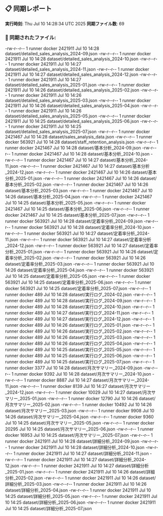 ## 📋 同期レポート
**実行時刻**: Thu Jul 10 14:28:34 UTC 2025
**同期ファイル数**: 69

### 📄 同期されたファイル:
-rw-r--r-- 1 runner docker 2421911 Jul 10 14:28 dataset/detailed_sales_analysis_2024-09.json
-rw-r--r-- 1 runner docker 2421911 Jul 10 14:28 dataset/detailed_sales_analysis_2024-10.json
-rw-r--r-- 1 runner docker 2421911 Jul 10 14:27 dataset/detailed_sales_analysis_2024-11.json
-rw-r--r-- 1 runner docker 2421911 Jul 10 14:27 dataset/detailed_sales_analysis_2024-12.json
-rw-r--r-- 1 runner docker 2421911 Jul 10 14:27 dataset/detailed_sales_analysis_2025-01.json
-rw-r--r-- 1 runner docker 2421911 Jul 10 14:26 dataset/detailed_sales_analysis_2025-02.json
-rw-r--r-- 1 runner docker 2421911 Jul 10 14:26 dataset/detailed_sales_analysis_2025-03.json
-rw-r--r-- 1 runner docker 2421911 Jul 10 14:26 dataset/detailed_sales_analysis_2025-04.json
-rw-r--r-- 1 runner docker 2421911 Jul 10 14:26 dataset/detailed_sales_analysis_2025-05.json
-rw-r--r-- 1 runner docker 2421911 Jul 10 14:25 dataset/detailed_sales_analysis_2025-06.json
-rw-r--r-- 1 runner docker 2421911 Jul 10 14:25 dataset/detailed_sales_analysis_2025-07.json
-rw-r--r-- 1 runner docker 2421467 Jul 10 14:28 dataset/sales_analysis_data.json
-rw-r--r-- 1 runner docker  563921 Jul 10 14:28 dataset/staff_retention_analysis.json
-rw-r--r-- 1 runner docker 2421467 Jul 10 14:28 dataset/基本分析_2024-09.json
-rw-r--r-- 1 runner docker 2421467 Jul 10 14:28 dataset/基本分析_2024-10.json
-rw-r--r-- 1 runner docker 2421467 Jul 10 14:27 dataset/基本分析_2024-11.json
-rw-r--r-- 1 runner docker 2421467 Jul 10 14:27 dataset/基本分析_2024-12.json
-rw-r--r-- 1 runner docker 2421467 Jul 10 14:26 dataset/基本分析_2025-01.json
-rw-r--r-- 1 runner docker 2421467 Jul 10 14:26 dataset/基本分析_2025-02.json
-rw-r--r-- 1 runner docker 2421467 Jul 10 14:26 dataset/基本分析_2025-03.json
-rw-r--r-- 1 runner docker 2421467 Jul 10 14:26 dataset/基本分析_2025-04.json
-rw-r--r-- 1 runner docker 2421467 Jul 10 14:25 dataset/基本分析_2025-05.json
-rw-r--r-- 1 runner docker 2421467 Jul 10 14:25 dataset/基本分析_2025-06.json
-rw-r--r-- 1 runner docker 2421467 Jul 10 14:25 dataset/基本分析_2025-07.json
-rw-r--r-- 1 runner docker  563921 Jul 10 14:28 dataset/定着率分析_2024-09.json
-rw-r--r-- 1 runner docker  563921 Jul 10 14:28 dataset/定着率分析_2024-10.json
-rw-r--r-- 1 runner docker  563921 Jul 10 14:27 dataset/定着率分析_2024-11.json
-rw-r--r-- 1 runner docker  563921 Jul 10 14:27 dataset/定着率分析_2024-12.json
-rw-r--r-- 1 runner docker  563921 Jul 10 14:27 dataset/定着率分析_2025-01.json
-rw-r--r-- 1 runner docker  563921 Jul 10 14:26 dataset/定着率分析_2025-02.json
-rw-r--r-- 1 runner docker  563921 Jul 10 14:26 dataset/定着率分析_2025-03.json
-rw-r--r-- 1 runner docker  563921 Jul 10 14:26 dataset/定着率分析_2025-04.json
-rw-r--r-- 1 runner docker  563921 Jul 10 14:25 dataset/定着率分析_2025-05.json
-rw-r--r-- 1 runner docker  563921 Jul 10 14:25 dataset/定着率分析_2025-06.json
-rw-r--r-- 1 runner docker  563921 Jul 10 14:25 dataset/定着率分析_2025-07.json
-rw-r--r-- 1 runner docker     489 Jul 10 14:28 dataset/実行ログ_2024-02.json
-rw-r--r-- 1 runner docker     489 Jul 10 14:28 dataset/実行ログ_2024-09.json
-rw-r--r-- 1 runner docker     489 Jul 10 14:28 dataset/実行ログ_2024-10.json
-rw-r--r-- 1 runner docker     489 Jul 10 14:27 dataset/実行ログ_2024-11.json
-rw-r--r-- 1 runner docker     489 Jul 10 14:27 dataset/実行ログ_2024-12.json
-rw-r--r-- 1 runner docker     489 Jul 10 14:26 dataset/実行ログ_2025-01.json
-rw-r--r-- 1 runner docker     489 Jul 10 14:26 dataset/実行ログ_2025-02.json
-rw-r--r-- 1 runner docker     489 Jul 10 14:26 dataset/実行ログ_2025-03.json
-rw-r--r-- 1 runner docker     489 Jul 10 14:26 dataset/実行ログ_2025-04.json
-rw-r--r-- 1 runner docker     489 Jul 10 14:25 dataset/実行ログ_2025-05.json
-rw-r--r-- 1 runner docker     489 Jul 10 14:25 dataset/実行ログ_2025-06.json
-rw-r--r-- 1 runner docker     489 Jul 10 14:25 dataset/実行ログ_2025-07.json
-rw-r--r-- 1 runner docker    3377 Jul 10 14:28 dataset/月次サマリー_2024-09.json
-rw-r--r-- 1 runner docker    9392 Jul 10 14:28 dataset/月次サマリー_2024-10.json
-rw-r--r-- 1 runner docker    8887 Jul 10 14:27 dataset/月次サマリー_2024-11.json
-rw-r--r-- 1 runner docker    8139 Jul 10 14:27 dataset/月次サマリー_2024-12.json
-rw-r--r-- 1 runner docker   10029 Jul 10 14:27 dataset/月次サマリー_2025-01.json
-rw-r--r-- 1 runner docker   12790 Jul 10 14:26 dataset/月次サマリー_2025-02.json
-rw-r--r-- 1 runner docker   10492 Jul 10 14:26 dataset/月次サマリー_2025-03.json
-rw-r--r-- 1 runner docker    9908 Jul 10 14:26 dataset/月次サマリー_2025-04.json
-rw-r--r-- 1 runner docker    9360 Jul 10 14:25 dataset/月次サマリー_2025-05.json
-rw-r--r-- 1 runner docker   20295 Jul 10 14:25 dataset/月次サマリー_2025-06.json
-rw-r--r-- 1 runner docker   16953 Jul 10 14:25 dataset/月次サマリー_2025-07.json
-rw-r--r-- 1 runner docker 2421911 Jul 10 14:28 dataset/詳細分析_2024-09.json
-rw-r--r-- 1 runner docker 2421911 Jul 10 14:28 dataset/詳細分析_2024-10.json
-rw-r--r-- 1 runner docker 2421911 Jul 10 14:27 dataset/詳細分析_2024-11.json
-rw-r--r-- 1 runner docker 2421911 Jul 10 14:27 dataset/詳細分析_2024-12.json
-rw-r--r-- 1 runner docker 2421911 Jul 10 14:27 dataset/詳細分析_2025-01.json
-rw-r--r-- 1 runner docker 2421911 Jul 10 14:26 dataset/詳細分析_2025-02.json
-rw-r--r-- 1 runner docker 2421911 Jul 10 14:26 dataset/詳細分析_2025-03.json
-rw-r--r-- 1 runner docker 2421911 Jul 10 14:26 dataset/詳細分析_2025-04.json
-rw-r--r-- 1 runner docker 2421911 Jul 10 14:25 dataset/詳細分析_2025-05.json
-rw-r--r-- 1 runner docker 2421911 Jul 10 14:25 dataset/詳細分析_2025-06.json
-rw-r--r-- 1 runner docker 2421911 Jul 10 14:25 dataset/詳細分析_2025-07.json
